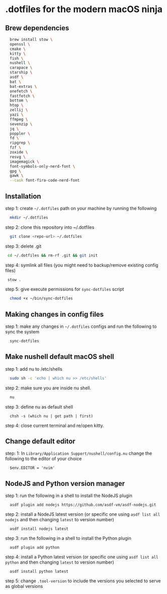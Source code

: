 # .dotfiles for the modern macOS ninja

## Brew dependencies

```bash
  brew install stow \
  openssl \
  cmake \
  kitty \
  fish \
  nushell \
  carapace \
  starship \
  asdf \
  bat \
  bat-extras \
  onefetch \
  fastfetch \
  bottom \
  htop \
  zellij \
  yazi \
  ffmpeg \
  sevenzip \
  jq \
  poppler \
  fd \
  ripgrep \
  fzf \
  zoxide \
  resvg \
  imagemagick \
  font-symbols-only-nerd-font \
  gpg \
  gawk \
  --cask font-fira-code-nerd-font

```

## Installation

step 1: create `~/.dotfiles` path on your machine by running the following

```bash
  mkdir ~/.dotfiles
```

step 2: clone this repository into ~/.dotfiles

```bash
  git clone <repo-url> ~/.dotfiles
```

step 3: delete .git

```bash
 cd ~/.dotfiles && rm-rf .git && git init
```

step 4: symlink all files (you might need to backup/remove existing config files)

```bash
 stow .
```

step 5: give execute permissions for `sync-dotfiles` script

```bash
  chmod +x ~/bin/sync-dotfiles
```

## Making changes in config files

step 1: make any changes in `~/.dotfiles` configs and run the following to sync the system

```bash
  sync-dotfiles
```

## Make nushell default macOS shell

step 1: add nu to /etc/shells

```bash
  sudo sh -c 'echo | which nu >> /etc/shells'
```

step 2: make sure you are inside nu shell.

```bash
  nu
```

step 3: define nu as default shell

```nu
  chsh -s (which nu | get path | first)
```

step 4: close current terminal and re/open kitty.

## Change default editor

step: 1: In `Library/Application Support/nushell/config.nu` change the following to the editor of your choice

```nu
  $env.EDITOR = 'nvim'
```

## NodeJS and Python version manager

step 1: run the following in a shell to install the NodeJS plugin

```nu
  asdf plugin add nodejs https://github.com/asdf-vm/asdf-nodejs.git
```

step 2: install a NodeJS latest version (or specific one using `asdf list all nodejs` and then changing `latest` to version number)

```nu
  asdf install nodejs latest
```

step 3: run the following in a shell to install the Python plugin

```nu
  asdf plugin add python
```

step 4: install a Python latest version (or specific one using `asdf list all python` and then changing `latest` to version number)

```nu
  asdf install python latest
```

step 5: change `.tool-version` to include the versions you selected to serve as global versions
